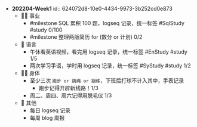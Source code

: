- **202204-Week1**
  id:: 624072d8-10e0-4434-9973-3b252cd0e873
	- 👨‍🔧 事业
		- #milestone SQL 累积 100 题，logseq 记录，统一标签 #SqlStudy #study 0/100
		- #milestone 整理两版简历 for (数分 or 计划) 0/2
	- 🧿 语言
		- 午休看英语视频，看完用 logseq 记录，统一标签 #EnStudy #study 1/5
		- 两次学习手语，学时用 logseq 记录，统一标签 #SyStudy #study 1/2
	- 🤸‍♂️ 身体
		- 至少三次 `跑步 or 跳绳 or 跟练`，下班后打球不计入其中，手表记录
			- 跑步记得开辟新线路！1/3
		- 周二、周四、周六记得用脱毛仪 1/3
	- 🎈 其他
		- 每日 logseq 记录
		- 每周 blog 周报